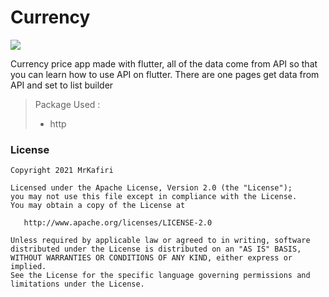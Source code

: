 # Currency
<img src="https://i.postimg.cc/3RPKjHWz/Screenshot-1646121511.png" img/>

Currency price app made with flutter, all of the data come from API so that you can learn how to use API on flutter. There are one pages get data from API and set to list builder

> Package Used :
> - http


### License

    Copyright 2021 MrKafiri

    Licensed under the Apache License, Version 2.0 (the "License");
    you may not use this file except in compliance with the License.
    You may obtain a copy of the License at

       http://www.apache.org/licenses/LICENSE-2.0

    Unless required by applicable law or agreed to in writing, software
    distributed under the License is distributed on an "AS IS" BASIS,
    WITHOUT WARRANTIES OR CONDITIONS OF ANY KIND, either express or implied.
    See the License for the specific language governing permissions and
    limitations under the License.
